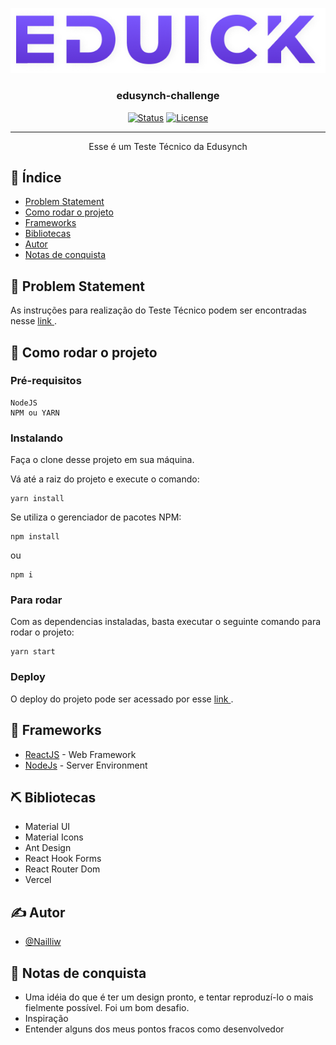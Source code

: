 <p align="center">
  <a href="" rel="noopener">
 <img src="https://github.com/edusynch/frontend-challenge/blob/main/.github/logo.png?raw=true" alt="Project logo"></a>
</p>
<h3 align="center">edusynch-challenge</h3>

<div align="center">

[![Status](https://img.shields.io/badge/status-active-success.svg)]()
[![License](https://img.shields.io/badge/license-MIT-blue.svg)](LICENSE.md)

</div>

---

<p align="center"> 
Esse é um Teste Técnico da Edusynch
    <br> 
</p>

## 📝 Índice

- [Problem Statement](#problem_statement)
- [Como rodar o projeto](#getting_started)
- [Frameworks](#frameworks)
- [Bibliotecas](#tech_stack)
- [Autor](#authors)
- [Notas de conquista](#acknowledgments)

## 🧐 Problem Statement <a name = "problem_statement"></a>

As instruções para realização do Teste Técnico podem ser encontradas nesse
<a href="https://github.com/edusynch/frontend-challenge"> link </a>.

## 🏁 Como rodar o projeto <a name = "getting_started"></a>

### Pré-requisitos

```
NodeJS
NPM ou YARN
```

### Instalando

Faça o clone desse projeto em sua máquina.

Vá até a raiz do projeto e execute o comando:

```
yarn install
```

Se utiliza o gerenciador de pacotes NPM:

```
npm install
```

ou

```
npm i
```

### Para rodar

Com as dependencias instaladas, basta executar o seguinte comando para rodar o projeto:

```
yarn start
```

### Deploy

O deploy do projeto pode ser acessado por esse <a href="https://edusynch-challenge.vercel.app/"> link </a>.

## 🎈 Frameworks <a name="frameworks"></a>

- [ReactJS](https://vuejs.org/) - Web Framework
- [NodeJs](https://nodejs.org/en/) - Server Environment

## ⛏️ Bibliotecas <a name = "tech_stack"></a>

- Material UI
- Material Icons
- Ant Design
- React Hook Forms
- React Router Dom
- Vercel

## ✍️ Autor <a name = "authors"></a>

- [@Nailliw](https://github.com/Nailliw)

## 🎉 Notas de conquista <a name = "acknowledgments"></a>

- Uma idéia do que é ter um design pronto, e tentar reproduzí-lo o mais fielmente possível. Foi um bom desafio.
- Inspiração
- Entender alguns dos meus pontos fracos como desenvolvedor
